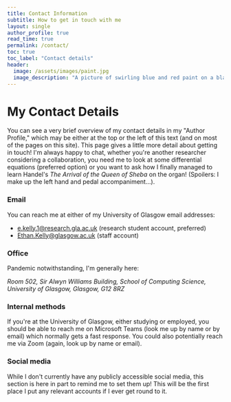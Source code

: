 ```yaml
---
title: Contact Information
subtitle: How to get in touch with me
layout: single
author_profile: true
read_time: true
permalink: /contact/
toc: true
toc_label: "Contact details"
header:
  image: /assets/images/paint.jpg
  image_description: "A picture of swirling blue and red paint on a black backdrop."
---
```

# My Contact Details

You can see a very brief overview of my contact details in my "Author Profile," which may be either at the top or the left of this text (and on most of the pages on this site). This page gives a little more detail about getting in touch! I'm always happy to chat, whether you're another researcher considering a collaboration, you need me to look at some differential equations (preferred option) or you want to ask how I finally managed to learn Handel's _The Arrival of the Queen of Sheba_ on the organ! (Spoilers: I make up the left hand and pedal accompaniment...).


### Email

You can reach me at either of my University of Glasgow email addresses:
* [e.kelly.1@research.gla.ac.uk](mailto:e.kelly.1@research.gla.ac.uk) (research student account, preferred)
* [Ethan.Kelly@glasgow.ac.uk](mailto:Ethan.Kelly@glasgow.ac.uk) (staff account)

### Office

Pandemic notwithstanding, I'm generally here:

_Room 502, 
Sir Alwyn Williams Building, 
School of Computing Science, 
University of Glasgow, 
Glasgow, 
G12 8RZ_


### Internal methods

If you're at the University of Glasgow, either studying or employed, you should be able to reach me on Microsoft Teams (look me up by name or by email) which normally gets a fast response. You could also potentially reach me via Zoom (again, look up by name or email).



### Social media

While I don't currently have any publicly accessible social media, this section is here in part to remind me to set them up! This will be the first place I put any relevant accounts if I ever get round to it.
